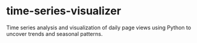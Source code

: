 # time-series-visualizer
Time series analysis and visualization of daily page views using Python to uncover trends and seasonal patterns.
